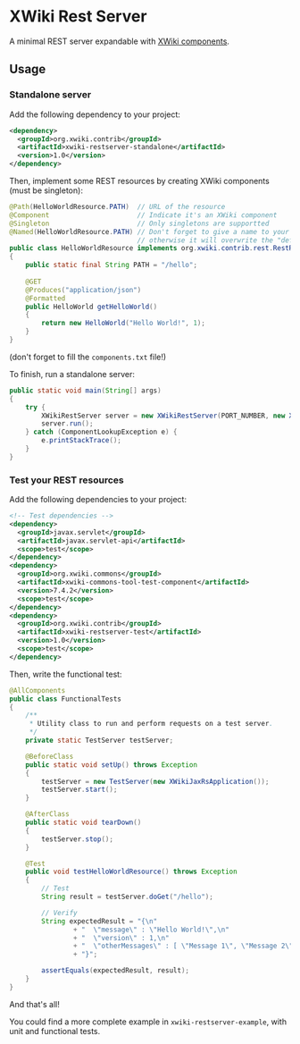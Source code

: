 # XWiki Rest Server
A minimal REST server expandable with [XWiki components](http://extensions.xwiki.org/xwiki/bin/view/Extension/Component+Module).

## Usage

### Standalone server

Add the following dependency to your project:

```xml
<dependency>
  <groupId>org.xwiki.contrib</groupId>
  <artifactId>xwiki-restserver-standalone</artifactId>
  <version>1.0</version>
</dependency>
```

Then, implement some REST resources by creating XWiki components (must be singleton):

```java
@Path(HelloWorldResource.PATH)  // URL of the resource
@Component                      // Indicate it's an XWiki component
@Singleton                      // Only singletons are supportted
@Named(HelloWorldResource.PATH) // Don't forget to give a name to your component,
                                // otherwise it will overwrite the "default" component.
public class HelloWorldResource implements org.xwiki.contrib.rest.RestResource 
{
    public static final String PATH = "/hello";
    
    @GET
    @Produces("application/json")
    @Formatted
    public HelloWorld getHelloWorld()
    {
        return new HelloWorld("Hello World!", 1);
    }
}
```
(don't forget to fill the `components.txt` file!)

To finish, run a standalone server:

```java
public static void main(String[] args)
{
    try {
        XWikiRestServer server = new XWikiRestServer(PORT_NUMBER, new XWikiJaxRsApplication());
        server.run();
    } catch (ComponentLookupException e) {
        e.printStackTrace();
    }
}
```

### Test your REST resources
Add the following dependencies to your project:

```xml
<!-- Test dependencies -->
<dependency>
  <groupId>javax.servlet</groupId>
  <artifactId>javax.servlet-api</artifactId>
  <scope>test</scope>
</dependency>
<dependency>
  <groupId>org.xwiki.commons</groupId>
  <artifactId>xwiki-commons-tool-test-component</artifactId>
  <version>7.4.2</version>
  <scope>test</scope>
</dependency>
<dependency>
  <groupId>org.xwiki.contrib</groupId>
  <artifactId>xwiki-restserver-test</artifactId>
  <version>1.0</version>
  <scope>test</scope>
</dependency>
```

Then, write the functional test:
```java
@AllComponents
public class FunctionalTests
{
    /**
     * Utility class to run and perform requests on a test server.
     */
    private static TestServer testServer;

    @BeforeClass
    public static void setUp() throws Exception
    {
        testServer = new TestServer(new XWikiJaxRsApplication());
        testServer.start();
    }

    @AfterClass
    public static void tearDown()
    {
        testServer.stop();
    }

    @Test
    public void testHelloWorldResource() throws Exception
    {
        // Test
        String result = testServer.doGet("/hello");

        // Verify
        String expectedResult = "{\n"
                + "  \"message\" : \"Hello World!\",\n"
                + "  \"version\" : 1,\n"
                + "  \"otherMessages\" : [ \"Message 1\", \"Message 2\", \"Message 3\" ]\n"
                + "}";

        assertEquals(expectedResult, result);
    }
}
```
And that's all!

You could find a more complete example in `xwiki-restserver-example`, with unit and functional tests.
